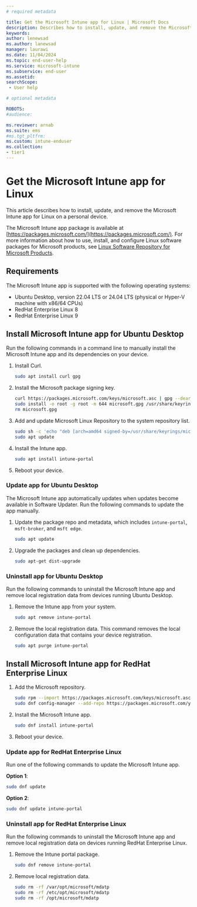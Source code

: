 ```yaml
---
# required metadata

title: Get the Microsoft Intune app for Linux | Microsoft Docs
description: Describes how to install, update, and remove the Microsoft Intune app for Linux. 
keywords:
author: lenewsad
ms.author: lanewsad
manager: laurawi
ms.date: 11/04/2024
ms.topic: end-user-help
ms.service: microsoft-intune
ms.subservice: end-user
ms.assetid: 
searchScope:
 - User help

# optional metadata

ROBOTS:  
#audience:

ms.reviewer: arnab
ms.suite: ems
#ms.tgt_pltfrm:
ms.custom: intune-enduser
ms.collection:
- tier1
---  
```


# Get the Microsoft Intune app for Linux   

This article describes how to install, update, and remove the Microsoft Intune app for Linux on a personal device.  

The Microsoft Intune app package is available at [https://packages.microsoft.com/](https://packages.microsoft.com/). For more information about how to use, install, and configure Linux software packages for Microsoft products, see [Linux Software Repository for Microsoft Products](/windows-server/administration/linux-package-repository-for-microsoft-software).  

## Requirements  

The Microsoft Intune app is supported with the following operating systems:  

 - Ubuntu Desktop, version 22.04 LTS or 24.04 LTS (physical or Hyper-V machine with x86/64 CPUs)  
 - RedHat Enterprise Linux 8  
 - RedHat Enterprise Linux 9

## Install Microsoft Intune app for Ubuntu Desktop
Run the following commands in a command line to manually install the Microsoft Intune app and its dependencies on your device.  

1. Install Curl. 

    ```bash
    sudo apt install curl gpg
    ```

2. Install the Microsoft package signing key.  

   ```bash
   curl https://packages.microsoft.com/keys/microsoft.asc | gpg --dearmor > microsoft.gpg
   sudo install -o root -g root -m 644 microsoft.gpg /usr/share/keyrings/
   rm microsoft.gpg
   ```

3. Add and update Microsoft Linux Repository to the system repository list.

   ```bash
   sudo sh -c 'echo "deb [arch=amd64 signed-by=/usr/share/keyrings/microsoft.gpg] https://packages.microsoft.com/ubuntu/$(lsb_release -rs)/prod $(lsb_release -cs) main" >> /etc/apt/sources.list.d/microsoft-ubuntu-$(lsb_release -cs)-prod.list'
   sudo apt update
   ```

4. Install the Intune app.

    ```bash
    sudo apt install intune-portal
    ``` 

5. Reboot your device.  

### Update app for Ubuntu Desktop 
The Microsoft Intune app automatically updates when updates become available in Software Updater. Run the following commands to update the app manually.    


1. Update the package repo and metadata, which includes `intune-portal`, `msft-broker`, and `msft edge`.   

    ```bash
    sudo apt update
    ```
 
2. Upgrade the packages and clean up dependencies.  

    ```bash
    sudo apt-get dist-upgrade
    ```

### Uninstall app for Ubuntu Desktop  
Run the following commands to uninstall the Microsoft Intune app and remove local registration data from devices running Ubuntu Desktop.  

1. Remove the Intune app from your system.  

    ```bash
    sudo apt remove intune-portal
    ```

2. Remove the local registration data. This command removes the local configuration data that contains your device registration.     

    ```bash
    sudo apt purge intune-portal
    ```  
## Install Microsoft Intune app for RedHat Enterprise Linux  

1. Add the Microsoft repository.  

   ```bash
   sudo rpm --import https://packages.microsoft.com/keys/microsoft.asc
   sudo dnf config-manager --add-repo https://packages.microsoft.com/yumrepos/microsoft-rhel9.0-prod
   ```

2. Install the Microsoft Intune app.  

   ```bash
   sudo dnf install intune-portal
   ```

3. Reboot your device.  

### Update app for RedHat Enterprise Linux  
Run one of the following commands to update the Microsoft Intune app.  

**Option 1**:  

   ```bash
   sudo dnf update
   ```

**Option 2**: 
   ```bash
   sudo dnf update intune-portal
   ```

### Uninstall app for RedHat Enterprise Linux  

Run the following commands to uninstall the Microsoft Intune app and remove local registration data on devices running RedHat Enterprise Linux.    

1. Remove the Intune portal package.  

   ```bash
   sudo dnf remove intune-portal
   ```

2. Remove local registration data.  

   ```bash
   sudo rm -rf /var/opt/microsoft/mdatp
   sudo rm -rf /etc/opt/microsoft/mdatp
   sudo rm -rf /opt/microsoft/mdatp
   ```  
